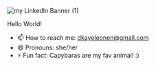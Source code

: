 
![my LinkedIn Banner (1)](https://github.com/deniseleonen/deniseleonen/assets/84146485/5fdf4891-40b4-4786-968e-2eab0cc076ef)

Hello World!

- 📫 How to reach me: dkayeleonen@gmail.com
- 😄 Pronouns: she/her
- ⚡ Fun fact: Capybaras are my fav animal! :)
<!--
**deniseleonen/deniseleonen** is a ✨ _special_ ✨ repository because its `README.md` (this file) appears on your GitHub profile.

Here are some ideas to get you started:

- 🔭 I’m currently working on ...
- 🌱 I’m currently learning ...
- 👯 I’m looking to collaborate on ...
- 🤔 I’m looking for help with ...
- 💬 Ask me about ...
- 📫 How to reach me: ...
- 😄 Pronouns: ...
- ⚡ Fun fact: ...
-->
